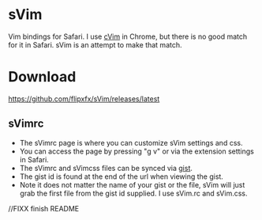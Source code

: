 # sVim
Vim bindings for Safari. I use [cVim](https://github.com/1995eaton/chromium-vim) in Chrome, but there is no good match for it in Safari. sVim is an attempt to make that match.

# Download
https://github.com/flipxfx/sVim/releases/latest

## sVimrc
- The sVimrc page is where you can customize sVim settings and css.
- You can access the page by pressing "g v" or via the extension settings in Safari.
- The sVimrc and sVimcss files can be synced via [gist](https://gist.github.com).
 - The gist id is found at the end of the url when viewing the gist.
 - Note it does not matter the name of your gist or the file, sVim will just grab the first file from the gist id supplied. I use sVim.rc and sVim.css.

//FIXX finish README
